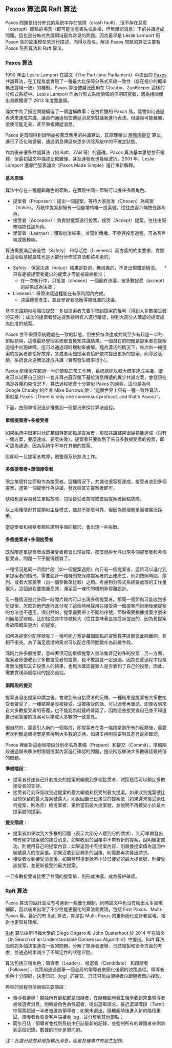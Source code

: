 ## Paxos 算法與 Raft 算法

Paxos 問題是指分佈式的系統中存在故障（crash fault），但不存在惡意（corrupt）節點的場景（即可能消息丟失或重複，但無錯誤消息）下的共識達成問題。這也是分佈式共識領域最為常見的問題。因為最早是 Leslie Lamport 用 Paxon 島的故事模型來進行描述，而得以命名。解決 Paxos 問題的算法主要有 Paxos 系列算法和 Raft 算法。

### Paxos 算法

1990 年由 Leslie Lamport 在論文《The Part-time Parliament》中提出的 [Paxos](http://research.microsoft.com/users/lamport/pubs/lamport-paxos.pdf) 共識算法，在工程角度實現了一種最大化保障分佈式系統一致性（存在極小的概率無法實現一致）的機制。Paxos 算法被廣泛應用在 Chubby、ZooKeeper 這樣的分佈式系統中。Leslie Lamport 作為分佈式系統領域的早期研究者，因為相關傑出貢獻獲得了 2013 年度圖靈獎。

論文中為了描述問題編造了一個虛構故事：在古希臘的 Paxon 島，議會如何通過表決來達成共識。議員們通過信使傳遞消息來對議案進行表決。但議員可能離開，信使可能走丟，甚至重複傳遞消息。

Paxos 是首個得到證明並被廣泛應用的共識算法，其原理類似 [兩階段提交](https://en.wikipedia.org/wiki/Two-phase_commit_protocol) 算法，進行了泛化和擴展，通過消息傳遞來逐步消除系統中的不確定狀態。

作為後來很多共識算法（如 Raft、ZAB 等）的基礎，Paxos 算法基本思想並不複雜，但最初論文中描述比較難懂，甚至連發表也幾經波折。2001 年，Leslie Lamport 還專門發表論文《Paxos Made Simple》進行重新解釋。

#### 基本原理

算法中存在三種邏輯角色的節點，在實現中同一節點可以擔任多個角色。

* 提案者（Proposer）：提出一個提案，等待大家批准（Chosen）為結案（Value）。系統中提案都擁有一個自增的唯一提案號。往往由客戶端擔任該角色。
* 接受者（Acceptor）：負責對提案進行投票，接受（Accept）提案。往往由服務端擔任該角色。
* 學習者（Learner）：獲取批准結果，並幫忙傳播，不參與投票過程。可為客戶端或服務端。

算法需要滿足安全性（Safety） 和存活性（Liveness）兩方面的約束要求。實際上這兩個基礎屬性也是大部分分佈式算法都該考慮的。

* Safety：保證決議（Value）結果是對的，無歧義的，不會出現錯誤情況。
    * 只有是被提案者提出的提案才可能被最終批准；
    * 在一次執行中，只批准（chosen）一個最終決議。被多數接受（accept）的結果成為決議；
* Liveness：保證決議過程能在有限時間內完成。
    * 決議總會產生，並且學習者能獲得被批准的決議。

基本思路類似兩階段提交：多個提案者先要爭取到提案的權利（得到大多數接受者的支持）；成功的提案者發送提案給所有人進行確認，得到大部分人確認的提案成為批准的結案。

Paxos 並不保證系統總處在一致的狀態。但由於每次達成共識至少有超過一半的節點參與，這樣最終整個系統都會獲知共識結果。一個潛在的問題是提案者在提案過程中出現故障，這可以通過超時機制來緩解。極為湊巧的情況下，每次新一輪提案的提案者都恰好故障，又或者兩個提案者恰好依次提出更新的提案，則導致活鎖，系統會永遠無法達成共識（實際發生概率很小）。

Paxos 能保證在超過一半的節點正常工作時，系統總能以較大概率達成共識。讀者可以試著自己設計一套非拜占庭容錯下基於消息傳遞的異步共識方案，會發現在滿足各種約束情況下，算法過程總會十分類似 Paxos 的過程。這也是為何 Google Chubby 的作者 Mike Burrows 說：“這個世界上只有一種一致性算法，那就是 Paxos（There is only one consensus protocol, and that's Paxos）”。

下面，由簡單情況逐步推廣到一般情況來探討算法過程。

#### 單個提案者+多接受者
如果系統中限定只允許某個特定節點是提案者，那麼共識結果很容易能達成（只有一個方案，要麼達成，要麼失敗）。提案者只要收到了來自多數接受者的投票，即可認為通過，因為系統中不存在其他的提案。

但此時一旦提案者故障，則整個系統無法工作。

#### 多個提案者+單個接受者
限定某個特定節點作為接受者。這種情況下，共識也很容易達成，接受者收到多個提案，選第一個提案作為決議，發送給其它提案者即可。

缺陷也是容易發生單點故障，包括接受者故障或首個提案者節點故障。

以上兩種情形其實類似主從模式，雖然不那麼可靠，但因為原理簡單而被廣泛採用。

當提案者和接受者都推廣到多個的情形，會出現一些挑戰。

#### 多個提案者+多個接受者
既然限定單提案者或單接受者都會出現故障，那麼就得允許出現多個提案者和多個接受者。問題一下子變得複雜了。

一種情況是同一時間片段（如一個提案週期）內只有一個提案者，這時可以退化到單提案者的情形。需要設計一種機制來保障提案者的正確產生，例如按照時間、序列、或者大家猜拳（出一個參數來比較）之類。考慮到分佈式系統要處理的工作量很大，這個過程要儘量高效，滿足這一條件的機制非常難設計。

另一種情況是允許同一時間片段內可以出現多個提案者。那同一個節點可能收到多份提案，怎麼對他們進行區分呢？這個時候採用只接受第一個提案而拒絕後續提案的方法也不適用。很自然的，提案需要帶上不同的序號。節點需要根據提案序號來判斷接受哪個。比如接受其中序號較大（往往意味著是接受新提出的，因為舊提案者故障概率更大）的提案。

如何為提案分配序號呢？一種可能方案是每個節點的提案數字區間彼此隔離開，互相不衝突。為了滿足遞增的需求可以配合用時間戳作為前綴字段。

同時允許多個提案，意味著很可能單個提案人無法集齊足夠多的投票；另一方面，提案者即便收到了多數接受者的投票，也不敢說就一定通過。因為在此過程中投票者無法獲知其它投票人的結果，也無法確認提案人是否收到了自己的投票。因此，需要實現兩個階段的提交過程。

#### 兩階段的提交
提案者發出提案申請之後，會收到來自接受者的反饋。一種結果是提案被大多數接受者接受了，一種結果是沒被接受。沒被接受的話，可以過會再重試。即便收到來自大多數接受者的答覆，也不能認為就最終確認了。因為這些接受者自己並不知道自己剛答覆的提案可以構成大多數的一致意見。

很自然的，需要引入新的一個階段，即提案者在第一階段拿到所有的反饋後，需要再次判斷這個提案是否得到大多數的支持，如果支持則需要對其進行最終確認。

Paxos 裡面對這兩個階段分別命名為準備（Prepare）和提交（Commit）。準備階段通過鎖來解決對哪個提案內容進行確認的問題，提交階段解決大多數確認最終值的問題。

**準備階段**：

* 提案者發送自己計劃提交的提案的編號到多個接受者，試探是否可以鎖定多數接受者的支持。
* 接受者時刻保留收到過提案的最大編號和接受的最大提案。如果收到提案號比目前保留的最大提案號還大，則返回自己已接受的提案值（如果還未接受過任何提案，則為空）給提案者，更新當前最大提案號，並說明不再接受小於最大提案號的提案。

**提交階段**：

* 提案者如果收到大多數的回覆（表示大部分人聽到它的請求），則可準備發出帶有剛才提案號的接受消息。如果收到的回覆中不帶有新的提案，說明鎖定成功。則使用自己的提案內容；如果返回中有提案內容，則替換提案值為返回中編號最大的提案值。如果沒收到足夠多的回覆，則需要再次發出請求。
* 接受者收到接受消息後，如果發現提案號不小於已接受的最大提案號，則接受該提案，並更新接受的最大提案。

一旦多數接受者接受了共同的提案值，則形成決議，成為最終確認。

### Raft 算法
Paxos 算法的設計並沒有考慮到一些優化機制，同時論文中也沒有給出太多實現細節，因此後來出現了不少性能更優化的算法和實現，包括 Fast Paxos、Multi-Paxos 等。最近的有 [Raft](https://ramcloud.atlassian.net/wiki/download/attachments/6586375/raft.pdf) 算法，算是對 Multi-Paxos 的重新簡化設計和實現，相對也更容易理解。

[Raft](https://ramcloud.atlassian.net/wiki/download/attachments/6586375/raft.pdf) 算法由斯坦福大學的 Diego Ongaro 和 John Ousterhout 於 2014 年在論文《In Search of an Understandable Consensus Algorithm》中提出。Raft 算法面向對多個決策達成一致的問題，分解了領導者選舉、日誌複製和安全方面的考慮，並通過約束減少了不確定性的狀態空間。

算法包括三種角色：領導者（Leader）、候選者（Candidate） 和跟隨者（Follower），決策前通過選舉一個全局的領導者來簡化後續的決策過程。領導者角色十分關鍵，決定日誌（log）的提交。日誌只能由領導者向跟隨者單向複製。

典型的過程包括兩個主要階段：

* 領導者選舉：開始所有節點都是跟隨者，在隨機超時發生後未收到來自領導者或候選者消息，則轉變角色為候選者，提出選舉請求。最近選舉階段（Term）中得票超過一半者被選為領導者；如果未選出，隨機超時後進入新的階段重試。領導者負責從客戶端接收 log，並分發到其他節點；
* 同步日誌：領導者會找到系統中日誌最新的記錄，並強制所有的跟隨者來刷新到這個記錄，數據的同步是單向的。


*注：此處日誌並非是指輸出消息，而是各種事件的發生記錄。*
